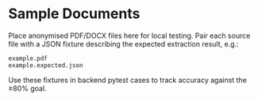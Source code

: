 # Sample Documents

Place anonymised PDF/DOCX files here for local testing. Pair each source file with a JSON fixture describing the expected extraction result, e.g.:

```
example.pdf
example.expected.json
```

Use these fixtures in backend pytest cases to track accuracy against the ≥80% goal.
